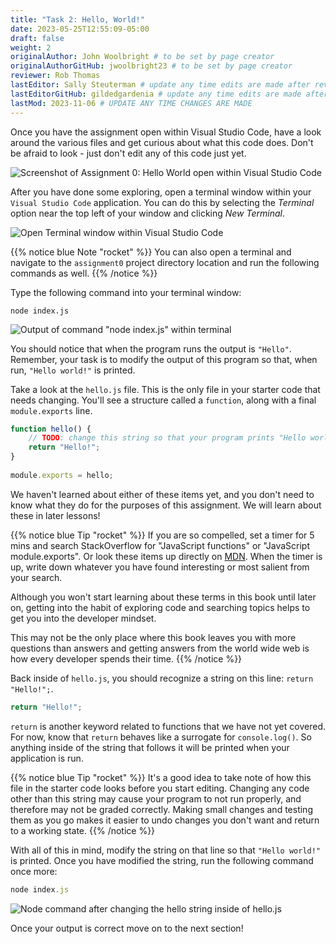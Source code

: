```yaml
---
title: "Task 2: Hello, World!"
date: 2023-05-25T12:55:09-05:00
draft: false
weight: 2
originalAuthor: John Woolbright # to be set by page creator
originalAuthorGitHub: jwoolbright23 # to be set by page creator
reviewer: Rob Thomas
lastEditor: Sally Steuterman # update any time edits are made after review
lastEditorGitHub: gildedgardenia # update any time edits are made after review
lastMod: 2023-11-06 # UPDATE ANY TIME CHANGES ARE MADE
---
```


Once you have the assignment open within Visual Studio Code, have a look around the various files and get curious about what this code does.
Don't be afraid to look - just don't edit any of this code just yet.

![Screenshot of Assignment 0: Hello World open within Visual Studio Code](pictures/visual-studio-code-window.png?classes=border)

After you have done some exploring, open a terminal window within your `Visual Studio Code` application. You can do this by selecting the *Terminal* option near the top left of your window and clicking *New Terminal*.

![Open Terminal window within Visual Studio Code](pictures/open-terminal-visual-studio-code.png?classes=border)

{{% notice blue Note "rocket" %}}
You can also open a terminal and navigate to the `assignment0` project directory location and run the following commands as well.
{{% /notice %}}

Type the following command into your terminal window:

```console
node index.js
```

![Output of command "node index.js" within terminal](pictures/node-command.png?classes=border)

You should notice that when the program runs the output is `"Hello"`. Remember, your task is to modify the output of this program so that, when run, `"Hello world!"` is printed.

Take a look at the `hello.js` file. This is the only file in your starter code that needs changing. You'll see a structure called a `function`, along with a final `module.exports` line.

```JavaScript
function hello() {
	// TODO: change this string so that your program prints "Hello world!" 
	return "Hello!";
}
 
module.exports = hello;
```

We haven't learned about either of these items yet, and you don't need to know what they do for the purposes of this assignment. We will learn about these in later lessons!

{{% notice blue Tip "rocket" %}}
If you are so compelled, set a timer for 5 mins and search StackOverflow for "JavaScript functions" or "JavaScript module.exports". Or look these items up directly on [MDN](http://localhost:8081/devdocs_en_javascript_2025-01/index). When the timer is up, write down whatever you have found interesting or most salient from your search.

Although you won't start learning about these terms in this book until later on, getting into the habit of exploring code and searching topics helps to get you into the developer mindset.

This may not be the only place where this book leaves you with more questions than answers and getting answers from the world wide web is how every developer spends their time.
{{% /notice %}}

Back inside of `hello.js`, you should recognize a string on this line: `return "Hello!";`.

```JavaScript
return "Hello!";
```

`return` is another keyword related to functions that we have not yet covered. For now, know that `return` behaves like a surrogate for `console.log()`. So anything inside of the string that follows it will be printed when your application is run.

{{% notice blue Tip "rocket" %}}
It's a good idea to take note of how this file in the starter code looks before you start editing. Changing any code other than this string may cause your program to not run properly, and therefore may not be graded correctly. Making small changes and testing them as you go makes it easier to undo changes you don't want and return to a working state.
{{% /notice %}}

With all of this in mind, modify the string on that line so that `"Hello world!"` is printed. Once you have modified the string, run the following command once more:

```JavaScript
node index.js
```

![Node command after changing the hello string inside of hello.js](pictures/node-index-solution.png?classes=border)

Once your output is correct move on to the next section!
